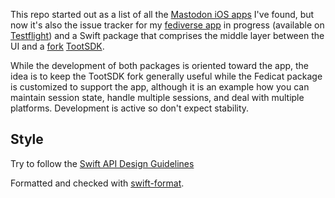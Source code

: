 This repo started out as a list of all the [Mastodon iOS apps](iosapps.md) I've found, but now it's also the issue tracker for my [fediverse app](https://fedicat.com/) in progress (available on [Testflight](https://testflight.apple.com/join/b6GatWTY)) and a Swift package that comprises the middle layer between the UI and a [fork](https://github.com/technicat/TootSDK/blob/main/FORK.md) [TootSDK](https://github.com/technicat/TootSDK).

While the development of both packages is oriented toward the app, the idea is to keep the TootSDK fork generally useful while the Fedicat package is customized to support the app, although it is an example how you can maintain session state, handle multiple sessions, and deal with multiple platforms. Development is active so don't expect stability.

## Style

Try to follow the [Swift API Design Guidelines](https://www.swift.org/documentation/api-design-guidelines/)

Formatted and checked with [swift-format](https://github.com/apple/swift-format).

